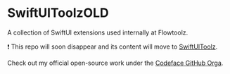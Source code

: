# SwiftUIToolzOLD

A collection of SwiftUI extensions used internally at Flowtoolz.

❗️ This repo will soon disappear and its content will move to [SwiftUIToolz](https://github.com/flowtoolz/SwiftUIToolz).

Check out my official open-source work under the [Codeface GitHub Orga](https://github.com/codeface-io).
